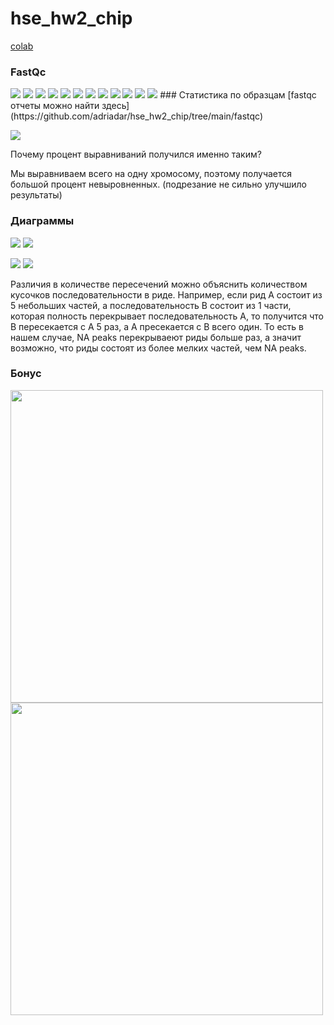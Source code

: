 # hse_hw2_chip

[colab](https://colab.research.google.com/drive/1Ycsdk3-0EGhef3GgxZkByKvkMArD8lne?usp=sharing)

### FastQc
<img src=https://github.com/adriadar/hse_hw2_chip/blob/main/img/awo1.png> 
<img src=https://github.com/adriadar/hse_hw2_chip/blob/main/img/awv1.png> 
<img src=https://github.com/adriadar/hse_hw2_chip/blob/main/img/rad1.png> 

<img src=https://github.com/adriadar/hse_hw2_chip/blob/main/img/awo2.png> 
<img src=https://github.com/adriadar/hse_hw2_chip/blob/main/img/awv2.png> 
<img src=https://github.com/adriadar/hse_hw2_chip/blob/main/img/rad2.png> 

<img src=https://github.com/adriadar/hse_hw2_chip/blob/main/img/awo3.png> 
<img src=https://github.com/adriadar/hse_hw2_chip/blob/main/img/awv3.png> 
<img src=https://github.com/adriadar/hse_hw2_chip/blob/main/img/rad3.png> 

<img src=https://github.com/adriadar/hse_hw2_chip/blob/main/img/awo4.png> 
<img src=https://github.com/adriadar/hse_hw2_chip/blob/main/img/awv4.png> 
<img src=https://github.com/adriadar/hse_hw2_chip/blob/main/img/rad4.png> 
### Статистика по образцам
[fastqc отчеты можно найти здесь](https://github.com/adriadar/hse_hw2_chip/tree/main/fastqc)

![](https://github.com/adriadar/hse_hw2_chip/blob/main/img/table.png)

Почему процент выравниваний получился именно таким?

Мы выравниваем всего на одну хромосому, поэтому получается большой процент невыровненных. (подрезание не сильно улучшило результаты)
### Диаграммы

<img src=https://github.com/adriadar/hse_hw2_chip/blob/main/img/Intervene_venn1-1.png>
<img src=https://github.com/adriadar/hse_hw2_chip/blob/main/img/Intervene_venn2-1.png>

![](https://github.com/adriadar/hse_hw2_chip/blob/main/img/Intervene_venn3-1.png)
![](https://github.com/adriadar/hse_hw2_chip/blob/main/img/Intervene_venn4-1.png)

Различия в количестве пересечений можно объяснить количеством кусочков последовательности в риде. Например, если рид A состоит из 5 небольших частей, а последовательность B состоит из 1 части, которая полность перекрывает последовательность A, то получится что B пересекается с A 5 раз, а А пресекается с B всего один. То есть в нашем случае, NA peaks перекрываеют риды больше раз, а значит возможно, что риды состоят из более мелких частей, чем NA peaks.


### Бонус

<img src=https://github.com/adriadar/hse_hw2_chip/blob/main/img/result_fxu.png width="500"> <img src=https://github.com/adriadar/hse_hw2_chip/blob/main/img/result_qcm.png width="500">

